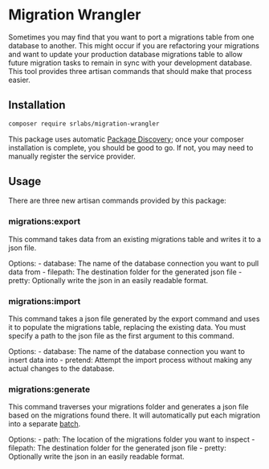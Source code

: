 # Migration Wrangler

Sometimes you may find that you want to port a migrations table from one database to another.   This might occur if you are refactoring your migrations and want to update your production database migrations table to allow future migration tasks to remain in sync with your development database.   This tool provides three artisan commands that should make that process easier.

## Installation

```bash
composer require srlabs/migration-wrangler
```

This package uses automatic [Package Discovery](https://laravel.com/docs/5.5/packages#package-discovery); once your composer installation is complete, you should be good to go.  If not, you may need to manually register the service provider.

## Usage

There are three new artisan commands provided by this package:

### migrations:export

This command takes data from an existing migrations table and writes it to a json file.

Options:
    - database: The name of the database connection you want to pull data from
    - filepath: The destination folder for the generated json file
    - pretty: Optionally write the json in an easily readable format.

### migrations:import

This command takes a json file generated by the export command and uses it to populate the migrations table, replacing the existing data.  You must specify a path to the json file as the first argument to this command.

Options:
    - database: The name of the database connection you want to insert data into
    - pretend: Attempt the import process without making any actual changes to the database.

### migrations:generate

This command traverses your migrations folder and generates a json file based on the migrations found there.  It will automatically put each migration into a separate [batch](https://laravel.com/docs/5.5/migrations#rolling-back-migrations).

Options:
    - path: The location of the migrations folder you want to inspect
    - filepath: The destination folder for the generated json file
    - pretty: Optionally write the json in an easily readable format.